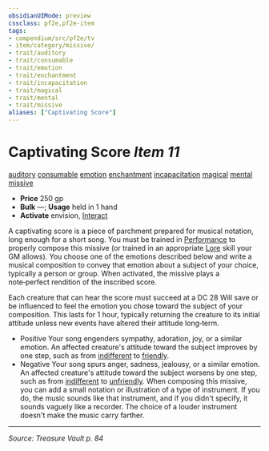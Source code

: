 ```yaml
---
obsidianUIMode: preview
cssclass: pf2e,pf2e-item
tags:
- compendium/src/pf2e/tv
- item/category/missive/
- trait/auditory
- trait/consumable
- trait/emotion
- trait/enchantment
- trait/incapacitation
- trait/magical
- trait/mental
- trait/missive
aliases: ["Captivating Score"]
---
```

# Captivating Score *Item 11*  
[auditory](auditory.md "Auditory Effect Trait")  [consumable](consumable.md "Consumable Item Trait")  [emotion](emotion.md "Emotion Effect Trait")  [enchantment](enchantment.md "Enchantment School Trait")  [incapacitation](incapacitation.md "Incapacitation Effect Trait")  [magical](magical.md "Magical Item Trait")  [mental](mental.md "Mental Effect Trait")  [missive](missive-tv.md "Missive Item Trait")  

- **Price** 250 gp
- **Bulk** —; **Usage** held in 1 hand
- **Activate** envision, [Interact](interact.md)

A captivating score is a piece of parchment prepared for musical notation, long enough for a short song. You must be trained in [Performance](skills.md#Performance) to properly compose this missive (or trained in an appropriate [Lore](skills.md#Lore) skill your GM allows). You choose one of the emotions described below and write a musical composition to convey that emotion about a subject of your choice, typically a person or group. When activated, the missive plays a note‑perfect rendition of the inscribed score.

Each creature that can hear the score must succeed at a DC 28 Will save or be influenced to feel the emotion you chose toward the subject of your composition. This lasts for 1 hour, typically returning the creature to its initial attitude unless new events have altered their attitude long‑term.

- Positive Your song engenders sympathy, adoration, joy, or a similar emotion. An affected creature's attitude toward the subject improves by one step, such as from [indifferent](conditions.md#Indifferent) to [friendly](conditions.md#Friendly).
- Negative Your song spurs anger, sadness, jealousy, or a similar emotion. An affected creature's attitude toward the subject worsens by one step, such as from [indifferent](conditions.md#Indifferent) to [unfriendly](conditions.md#Unfriendly). When composing this missive, you can add a small notation or illustration of a type of instrument. If you do, the music sounds like that instrument, and if you didn't specify, it sounds vaguely like a recorder. The choice of a louder instrument doesn't make the music carry farther.


---
*Source: Treasure Vault p. 84*